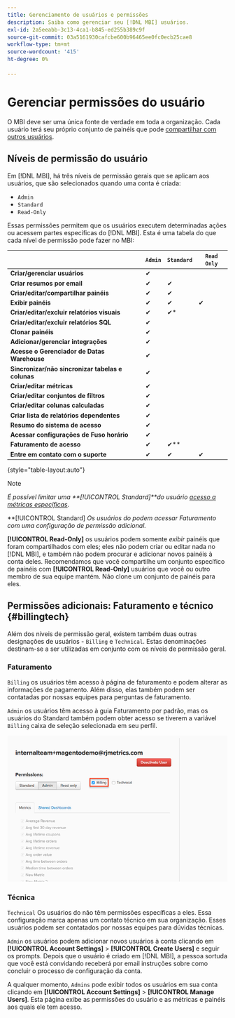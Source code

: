 ```yaml
---
title: Gerenciamento de usuários e permissões
description: Saiba como gerenciar seu [!DNL MBI] usuários.
exl-id: 2a5eeabb-3c13-4ca1-b845-ed255b389c9f
source-git-commit: 03a5161930cafcbe600b96465ee0fc0ecb25cae8
workflow-type: tm+mt
source-wordcount: '415'
ht-degree: 0%

---
```


# Gerenciar permissões do usuário

O MBI deve ser uma única fonte de verdade em toda a organização. Cada usuário terá seu próprio conjunto de painéis que pode [compartilhar com outros usuários](../../data-user/dashboards/share-dashboard-with-users.md).

## Níveis de permissão do usuário

Em [!DNL MBI], há três níveis de permissão gerais que se aplicam aos usuários, que são selecionados quando uma conta é criada:

* `Admin`
* `Standard`
* `Read-Only`

Essas permissões permitem que os usuários executem determinadas ações ou acessem partes específicas do [!DNL MBI]. Esta é uma tabela do que cada nível de permissão pode fazer no MBI:

|  | `Admin` | `Standard` | `Read Only` |
| -----|-----|-----|----|
| **Criar/gerenciar usuários** | ✔ |  |  |
| **Criar resumos por email** | ✔ | ✔ |  |
| **Criar/editar/compartilhar painéis** | ✔ | ✔ |  |
| **Exibir painéis** | ✔ | ✔ | ✔ |
| **Criar/editar/excluir relatórios visuais** | ✔ | ✔* |  |
| **Criar/editar/excluir relatórios SQL** | ✔ |  |  |
| **Clonar painéis** | ✔ |  |  |
| **Adicionar/gerenciar integrações** | ✔ |  |  |
| **Acesse o Gerenciador de Datas Warehouse** | ✔ |  |  |
| **Sincronizar/não sincronizar tabelas e colunas** | ✔ |  |  |
| **Criar/editar métricas** | ✔ |  |  |
| **Criar/editar conjuntos de filtros** | ✔ |  |  |
| **Criar/editar colunas calculadas** | ✔ |  |  |
| **Criar lista de relatórios dependentes** | ✔ |  |  |
| **Resumo do sistema de acesso** | ✔ |  |  |
| **Acessar configurações de Fuso horário** | ✔ |  |  |
| **Faturamento de acesso** | ✔ | ✔** |  |
| **Entre em contato com o suporte** | ✔ | ✔ | ✔ |

{style=&quot;table-layout:auto&quot;}

>[!NOTE]
>
>_É possível limitar uma **[!UICONTROL Standard]**do usuário [acesso a métricas específicas](../../administrator/user-management/restrict-metric-access.md)._
>
>**[!UICONTROL Standard] _Os usuários do podem acessar Faturamento com uma configuração de permissão adicional._
>
>**[!UICONTROL Read-Only]** os usuários podem somente _exibir_ painéis que foram compartilhados com eles; eles não podem criar ou editar nada no [!DNL MBI], e também não podem procurar e adicionar novos painéis à conta deles. Recomendamos que você compartilhe um conjunto específico de painéis com **[!UICONTROL Read-Only]** usuários que você ou outro membro de sua equipe mantém. Não clone um conjunto de painéis para eles.

## Permissões adicionais: Faturamento e técnico {#billingtech}

Além dos níveis de permissão geral, existem também duas outras designações de usuários - `Billing` e `Technical`. Estas denominações destinam-se a ser utilizadas em conjunto com os níveis de permissão geral.

### Faturamento

`Billing` os usuários têm acesso à página de faturamento e podem alterar as informações de pagamento. Além disso, elas também podem ser contatadas por nossas equipes para perguntas de faturamento.

`Admin` os usuários têm acesso à guia Faturamento por padrão, mas os usuários do Standard também podem obter acesso se tiverem a variável `Billing` caixa de seleção selecionada em seu perfil.

![faturamento](../../assets/billing.png)<!--{: width="550" height="363"}-->

### Técnica

`Technical` Os usuários do não têm permissões específicas a eles. Essa configuração marca apenas um contato técnico em sua organização. Esses usuários podem ser contatados por nossas equipes para dúvidas técnicas.

`Admin` os usuários podem adicionar novos usuários à conta clicando em **[!UICONTROL Account Settings]** > **[!UICONTROL Create Users]** e seguir os prompts. Depois que o usuário é criado em [!DNL MBI], a pessoa sortuda que você está convidando receberá por email instruções sobre como concluir o processo de configuração da conta.

A qualquer momento, `Admins` pode exibir todos os usuários em sua conta clicando em **[!UICONTROL Account Settings]** > **[!UICONTROL Manage Users]**. Esta página exibe as permissões do usuário e as métricas e painéis aos quais ele tem acesso.
